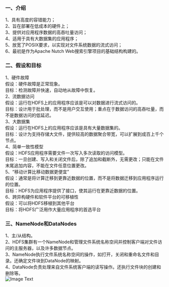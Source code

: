 ### 一、介绍 ###
1、具有高度的容错能力；  
2、旨在部署在低成本的硬件上；  
3、提供对应用程序数据的高吞吐量访问；  
4、适用于具有大数据集的应用程序；  
5、放宽了POSIX要求，以实现对文件系统数据的流式访问；  
6、最初是作为Apache Nutch Web搜索引擎项目的基础结构构建的。  

### 二、假设和目标 ###
1、硬件故障  
  假设：硬件故障是正常现象。  
  目标：检测故障并快速，自动地从故障中恢复。  
2、流数据访问  
  假设：运行在HDFS上的应用程序应该是可以对数据进行流式访问的。  
  目标：设计用于批处理，而不是用户交互使用；重点在于数据访问的高吞吐量，而不是数据访问的低延迟。  
3、大数据集  
假设：运行在HDFS上的应用程序应该是具有大量数据集的。  
目标：设计为支持存储大文件，提供较高的数据聚合带宽，可以扩展到成百上千个节点。  
4、简单一致性模型  
假设：HDFS应用程序需要文件一次写入多次读取的访问模型。  
目标：一旦创建、写入和关闭文件后，除了追加和截断外，无需更改；只能在文件末尾追加内容，不能在文件任意位置更改。  
5、“移动计算比移动数据更便宜”  
假设：通常是将计算迁移到更靠近数据的位置，而不是将数据迁移到应用程序运行的位置。  
目标：HDFS为应用程序提供了接口，使其运行在更靠近数据的位置。  
6、跨异构硬件和软件平台的可移植性  
假设：可以将HDFS移植到其他平台  
目标：将HDFS广泛用作大量应用程序的首选平台  

### 三、NameNode和DataNodes ###
1、主/从结构。  
2、HDFS集群有一个NameNode和管理文件系统名称空间并控制客户端对文件访问的主服务器，以及许多数据节点。  
3、NameNode执行文件系统名称空间的操作，如打开，关闭和重命名文件和目录。还确定文件块到DataNode的映射。  
4、DataNode负责处理来自文件系统客户端的读写操作。还执行文件块的创建和删除等。  
![Image Text](https://github.com/fzqgithub/bigdata_doc/blob/master/hdfsarchitecture.png)
